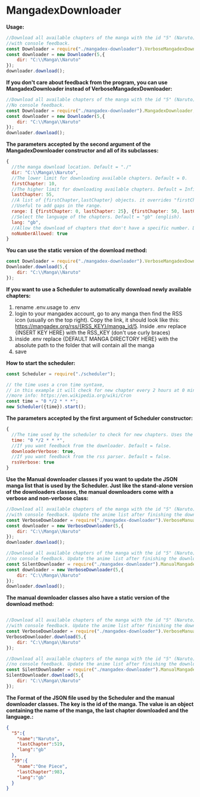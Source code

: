 # MangadexDownloader

**Usage:**
```javascript
//Download all available chapters of the manga with the id "5" (Naruto) in the directory "C:\Manga\Naruto".
//with console feedback.
const Downloader = require("./mangadex-downloader").VerboseMangadexDownloader;
const downloader = new Downloader(5,{
    dir: "C:\\Manga\\Naruto"
});
downloader.download();
```

**If you don't care about feedback from the program, you can use MangadexDownloader instead of VerboseMangadexDownloader:**

```javascript
//Download all available chapters of the manga with the id "5" (Naruto) in the directory "C:\Manga\Naruto". 
//No console feedback.
const Downloader = require("./mangadex-downloader").MangadexDownloader;
const downloader = new Downloader(5,{
    dir: "C:\\Manga\\Naruto"
});
downloader.download();
```

**The parameters accepted by the second argument of the MangadexDownloader constructor and all of its subclasses:**

```javascript
{ 
  //the manga download location. Default = "./"
  dir: "C:\\Manga\\Naruto",
  //The lower limit for downloading available chapters. Default = 0.
  firstChapter: 10,
  //The higher limit for downloading available chapters. Default = Infinity.
  lastChapter: 55,
  //A list of {firstChapter,lastChapter} objects. it overrides "firstChapter" and "lastChapter". 
  //Useful to add gaps in the range.
  range: [ {firstChapter: 0, lastChapter: 25}, {firstChapter: 50, lastChapter: 100} ],
  //Select the language of the chapters. Default = "gb" (english).
  lang: "gb",
  //Allow the download of chapters that don't have a specific number. Default = true.
  noNumberAllowed: true
}
```

**You can use the static version of the download method:**

```javascript
const Downloader = require("./mangadex-downloader").VerboseMangadexDownloader;
Downloader.download(5,{
    dir: "C:\\Manga\\Naruto"
});
```

**If you want to use a Scheduler to automatically download newly available chapters:**
1) rename .env.usage to .env
2) login to your mangadex account, go to any manga then find the RSS icon (usually on the top right). 
Copy the link, it should look like this: https://mangadex.org/rss/{RSS_KEY}/manga_id/5. 
Inside .env replace {INSERT KEY HERE} with the RSS_KEY (don't use curly braces)
3) inside .env replace {DEFAULT MANGA DIRECTORY HERE} with the absolute path to the folder that will contain all the manga
4) save

**How to start the scheduler:**

```javascript
const Scheduler = require("./scheduler");

// the time uses a cron time syntaxe, 
// in this example it will check for new chapter every 2 hours at 0 minute. (00:00, 02:00, 04:00, 06:00,etc)
//more info: https://en.wikipedia.org/wiki/Cron
const time = "0 */2 * * *";
new Scheduler({time}).start();
```

**The parameters accepted by the first argument of Scheduler constructor:**

```javascript
{ 
  //The time used by the scheduler to check for new chapters. Uses the cron time syntaxe.
  time: "0 */2 * * *",
  //If you want feedback from the downloader. Default = false.
  downloaderVerbose: true,
  //If you want feedback from the rss parser. Default = false.
  rssVerbose: true
}
```

**Use the Manual downloader classes if you want to update the JSON manga list that is used by the Scheduler. 
Just like the stand-alone version of the downloaders classes, the manual downloaders
come with a verbose and non-verbose class:**

```javascript
//Download all available chapters of the manga with the id "5" (Naruto) in the directory "C:\Manga\Naruto".
//with console feedback. Update the anime list after finishing the download.
const VerboseDownloader = require("./mangadex-downloader").VerboseManualMangadexDownloader;
const downloader = new VerboseDownloader(5,{
    dir: "C:\\Manga\\Naruto"
});
downloader.download();

//Download all available chapters of the manga with the id "5" (Naruto) in the directory "C:\Manga\Naruto".
//no console feedback. Update the anime list after finishing the download.
const SilentDownloader = require("./mangadex-downloader").ManualMangadexDownloader;
const downloader = new VerboseDownloader(5,{
    dir: "C:\\Manga\\Naruto"
});
downloader.download();
```

**The manual downloader classes also have a static version of the download method:**
```javascript

//Download all available chapters of the manga with the id "5" (Naruto) in the directory "C:\Manga\Naruto".
//with console feedback. Update the anime list after finishing the download.
const VerboseDownloader = require("./mangadex-downloader").VerboseManualMangadexDownloader;
VerboseDownloader.download(5,{
    dir: "C:\\Manga\\Naruto"
});

//Download all available chapters of the manga with the id "5" (Naruto) in the directory "C:\Manga\Naruto".
//no console feedback. Update the anime list after finishing the download.
const SilentDownloader = require("./mangadex-downloader").ManualMangadexDownloader;
SilentDownloader.download(5,{
    dir: "C:\\Manga\\Naruto"
});
```

**The Format of the JSON file used by the Scheduler and the manual downloader classes. 
The key is the id of the manga.
The value is an object containing the name of the manga, the last chapter downloaded and the language.:**
```json
{
  "5":{
    "name":"Naruto",
    "lastChapter":519,
    "lang":"gb"
  },
  "39":{
    "name":"One Piece",
    "lastChapter":983,
    "lang":"gb"
  }
}
```

